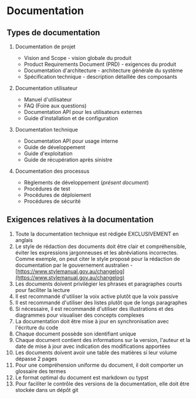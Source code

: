 # Documentation

## Types de documentation

1. Documentation de projet

   - Vision and Scope - vision globale du produit
   - Product Requirements Document (PRD) - exigences du produit
   - Documentation d'architecture - architecture générale du système
   - Spécification technique - description détaillée des composants

2. Documentation utilisateur

   - Manuel d'utilisateur
   - FAQ (Foire aux questions)
   - Documentation API pour les utilisateurs externes
   - Guide d'installation et de configuration

3. Documentation technique

   - Documentation API pour usage interne
   - Guide de développement
   - Guide d'exploitation
   - Guide de récupération après sinistre

4. Documentation des processus
   - Règlements de développement (_présent document_)
   - Procédures de test
   - Procédures de déploiement
   - Procédures de sécurité

## Exigences relatives à la documentation

1. Toute la documentation technique est rédigée EXCLUSIVEMENT en anglais
2. Le style de rédaction des documents doit être clair et compréhensible, éviter les expressions jargonneuses et les abréviations incorrectes. Comme exemple, on peut citer le style proposé pour la rédaction de documentation par le gouvernement australien - [https://www.stylemanual.gov.au/changelog](https://www.stylemanual.gov.au/changelog)
3. Les documents doivent privilégier les phrases et paragraphes courts pour faciliter la lecture
4. Il est recommandé d'utiliser la voix active plutôt que la voix passive
5. Il est recommandé d'utiliser des listes plutôt que de longs paragraphes
6. Si nécessaire, il est recommandé d'utiliser des illustrations et des diagrammes pour visualiser des concepts complexes
7. La documentation doit être mise à jour en synchronisation avec l'écriture du code
8. Chaque document possède son identifiant unique
9. Chaque document contient des informations sur la version, l'auteur et la date de mise à jour avec indication des modifications apportées
10. Les documents doivent avoir une table des matières si leur volume dépasse 2 pages
11. Pour une compréhension uniforme du document, il doit comporter un glossaire des termes
12. Le format optimal du document est markdown ou typst
13. Pour faciliter le contrôle des versions de la documentation, elle doit être stockée dans un dépôt git
